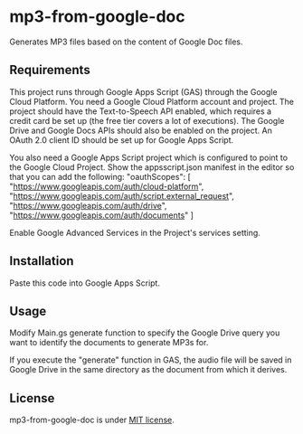 # mp3-from-google-doc
Generates MP3 files based on the content of Google Doc files.

## Requirements
This project runs through Google Apps Script (GAS) through the Google Cloud Platform.
You need a Google Cloud Platform account and project.
The project should have the Text-to-Speech API enabled, which requires a credit card be set up (the free tier covers a lot of executions).
The Google Drive and Google Docs APIs should also be enabled on the project.
An OAuth 2.0 client ID should be set up for Google Apps Script.

You also need a Google Apps Script project which is configured to point to the Google Cloud Project.
Show the appsscript.json manifest in the editor so that you can add the following:
  "oauthScopes": [
    "https://www.googleapis.com/auth/cloud-platform",
    "https://www.googleapis.com/auth/script.external_request",
    "https://www.googleapis.com/auth/drive",
    "https://www.googleapis.com/auth/documents"
  ]

Enable Google Advanced Services in the Project's services setting.

## Installation
Paste this code into Google Apps Script.

## Usage
Modify Main.gs generate function to specify the Google Drive query you want to identify the documents to generate MP3s for.

If you execute the "generate" function in GAS, the audio file will be saved in Google Drive in the same directory as the document from which it derives.

## License
mp3-from-google-doc is under [MIT license](https://en.wikipedia.org/wiki/MIT_License).
